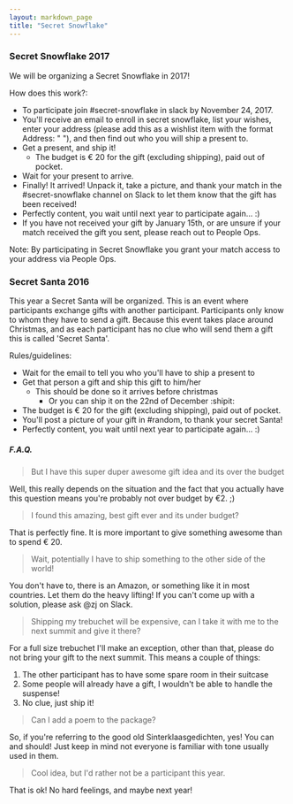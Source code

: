 ```yaml
---
layout: markdown_page
title: "Secret Snowflake"
---
```


### Secret Snowflake 2017

We will be organizing a Secret Snowflake in 2017!

How does this work?:
- To participate join #secret-snowflake in slack by November 24, 2017.
- You'll receive an email to enroll in secret snowflake, list your wishes, enter your address (please add this as a wishlist item with the format Address: " "), and then find out who you will ship a present to.
- Get a present, and ship it!
  * The budget is € 20 for the gift (excluding shipping), paid out of pocket.
- Wait for your present to arrive.
- Finally! It arrived! Unpack it, take a picture, and thank your match in the #secret-snowflake channel on Slack to let them know that the gift has been received!
- Perfectly content, you wait until next year to participate again... :)
- If you have not received your gift by January 15th, or are unsure if your match received the gift you sent, please reach out to People Ops.

Note: By participating in Secret Snowflake you grant your match access to your address via People Ops.

### Secret Santa 2016

This year a Secret Santa will be organized. This is an event where participants exchange gifts with another participant. Participants only know to whom they have to send a gift. Because this event takes place around Christmas, and as each participant has no clue who will send them a gift this is called 'Secret Santa'.

Rules/guidelines:
- Wait for the email to tell you who you'll have to ship a present to
- Get that person a gift and ship this gift to him/her
  - This should be done so it arrives before christmas
    - Or you can ship it on the 22nd of December :shipit:
- The budget is € 20 for the gift (excluding shipping), paid out of pocket.
- You'll post a picture of your gift in #random, to thank your secret Santa!
- Perfectly content, you wait until next year to participate again... :)

##### F.A.Q.

> But I have this super duper awesome gift idea and its over the budget

Well, this really depends on the situation and the fact that you actually have this question means you're probably not over budget by €2. ;)

> I found this amazing, best gift ever and its under budget?

That is perfectly fine. It is more important to give something awesome than to spend € 20.

> Wait, potentially I have to ship something to the other side of the world!

You don't have to, there is an Amazon, or something like it in most countries. Let them do the heavy lifting! If you can't come up with a solution, please ask @zj on Slack.

> Shipping my trebuchet will be expensive, can I take it with me to the next summit and give it there?

For a full size trebuchet I'll make an exception, other than that, please do not bring your gift to the next summit. This means a couple of things:
1. The other participant has to have some spare room in their suitcase
1. Some people will already have a gift, I wouldn't be able to handle the suspense!
1. No clue, just ship it!

> Can I add a poem to the package?

So, if you're referring to the good old Sinterklaasgedichten, yes! You can and should! Just keep in mind not everyone is familiar with tone usually used in them.

> Cool idea, but I'd rather not be a participant this year.

That is ok! No hard feelings, and maybe next year!

